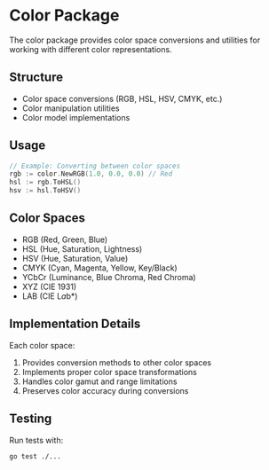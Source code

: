 # Color Package

The color package provides color space conversions and utilities for working with different color representations.

## Structure

- Color space conversions (RGB, HSL, HSV, CMYK, etc.)
- Color manipulation utilities
- Color model implementations

## Usage

```go
// Example: Converting between color spaces
rgb := color.NewRGB(1.0, 0.0, 0.0) // Red
hsl := rgb.ToHSL()
hsv := hsl.ToHSV()
```

## Color Spaces

- RGB (Red, Green, Blue)
- HSL (Hue, Saturation, Lightness)
- HSV (Hue, Saturation, Value)
- CMYK (Cyan, Magenta, Yellow, Key/Black)
- YCbCr (Luminance, Blue Chroma, Red Chroma)
- XYZ (CIE 1931)
- LAB (CIE L*a*b*)

## Implementation Details

Each color space:
1. Provides conversion methods to other color spaces
2. Implements proper color space transformations
3. Handles color gamut and range limitations
4. Preserves color accuracy during conversions

## Testing

Run tests with:
```bash
go test ./...
```
